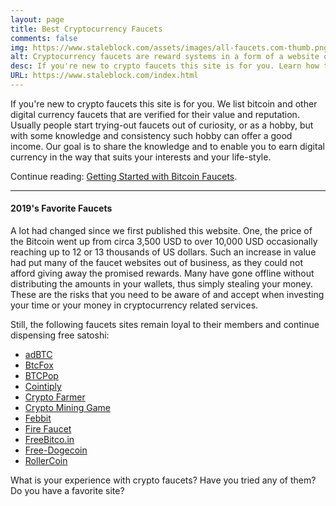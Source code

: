 ```yaml
---
layout: page
title: Best Cryptocurrency Faucets
comments: false
img: https://www.staleblock.com/assets/images/all-faucets.com-thumb.png
alt: Cryptocurrency faucets are reward systems in a form of a website or an app that dispense free coins.
desc: If you're new to crypto faucets this site is for you. Learn how to maximize the value of your time and effort while claiming from free bitcoin faucet sites.
URL: https://www.staleblock.com/index.html
---
```

<link rel="stylesheet" href="https://cdnjs.cloudflare.com/ajax/libs/normalize/5.0.0/normalize.min.css">

If you're new to crypto faucets this site is for you. We list bitcoin and other digital currency faucets that are verified for their value and reputation. Usually people start trying-out faucets out of curiosity, or as a hobby, but with some knowledge and consistency such hobby can offer a good income. Our goal is to share the knowledge and to enable you to earn digital currency in the way that suits your interests and your life-style.

Continue reading: <a href="https://www.staleblock.com/daily/2019/12/12/index.html">Getting Started with Bitcoin Faucets</a>.

---
#### 2019's Favorite Faucets

A lot had changed since we first published this website. One, the price of the Bitcoin went up from circa 3,500 USD to over 10,000 USD occasionally reaching up to 12 or 13 thousands of US dollars. Such an increase in value had put many of the faucet websites out of business, as they could not afford giving away the promised rewards. Many have gone offline without distributing the amounts in your wallets, thus simply stealing your money. These are the risks that you need to be aware of and accept when investing your time or your money in cryptocurrency related services.

Still, the following faucets sites remain loyal to their members and continue dispensing free satoshi:

- <a href="http://bit.ly/www-adbtc" target="_blank">adBTC</a>
- <a href="http://bit.ly/www-btcfox" target="_blank">BtcFox</a>
- <a href="http://bit.ly/www-btcpop" target="_blank">BTCPop</a>
- <a href="http://bit.ly/www-cointiply" target="_blank">Cointiply</a>
- <a href="http://bit.ly/www-cryptofarmer" target="_blank">Crypto Farmer</a>
- <a href="http://bit.ly/www-cryptomininggame" target="_blank">Crypto Mining Game</a>
- <a href="http://bit.ly/www-febbit" target="_blank">Febbit</a>
- <a href="http://bit.ly/www-firefaucet" target="_blank">Fire Faucet</a>
- <a href="http://bit.ly/www-freebitcoin" target="_blank">FreeBitco.in</a>
- <a href="http://bit.ly/www-free-dogecoin" target="_blank">Free-Dogecoin</a>
- <a href="http://bit.ly/www-rollercoin" target="_blank">RollerCoin</a>

What is your experience with crypto faucets? Have you tried any of them? Do you have a favorite site?

<div id="commento"></div>
<script src="https://cdn.commento.io/js/commento.js"></script>
